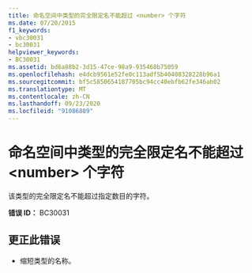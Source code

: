 ```yaml
---
title: 命名空间中类型的完全限定名不能超过 <number> 个字符
ms.date: 07/20/2015
f1_keywords:
- vbc30031
- bc30031
helpviewer_keywords:
- BC30031
ms.assetid: bd6a88b2-3d15-47ce-98a9-935468b75059
ms.openlocfilehash: e4dcb9561e52fe0c113adf5b40408328228b96a1
ms.sourcegitcommit: bf5c5850654187705bc94cc40ebfb62fe346ab02
ms.translationtype: MT
ms.contentlocale: zh-CN
ms.lasthandoff: 09/23/2020
ms.locfileid: "91086889"
---
```

# <a name="fully-qualified-names-for-types-in-namespaces-cannot-be-longer-than-number-characters"></a>命名空间中类型的完全限定名不能超过 \<number> 个字符

该类型的完全限定名不能超过指定数目的字符。  
  
 **错误 ID：** BC30031  
  
## <a name="to-correct-this-error"></a>更正此错误  
  
- 缩短类型的名称。  

